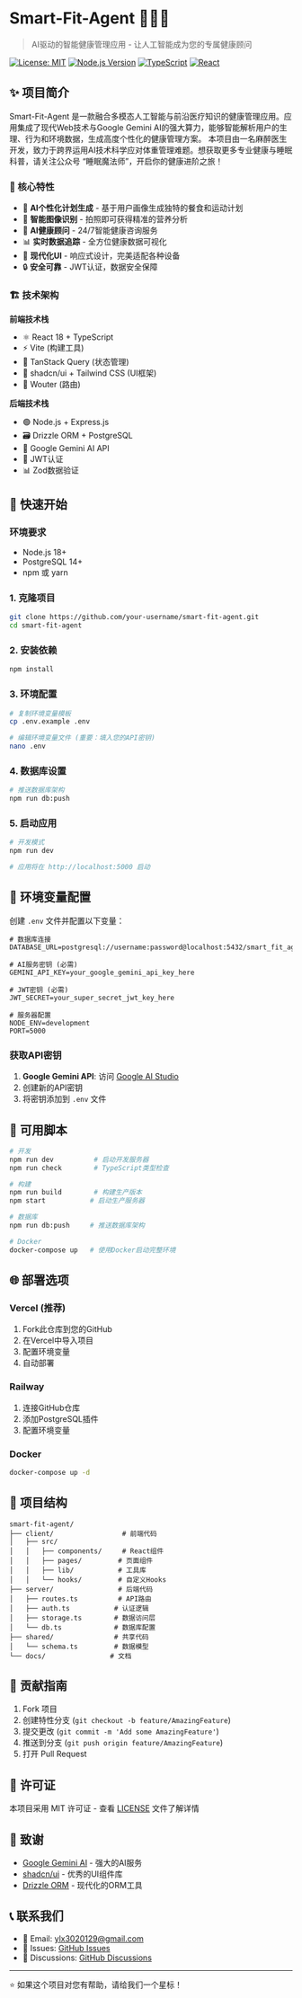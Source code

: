 # Smart-Fit-Agent 🏃‍♂️🤖

> AI驱动的智能健康管理应用 - 让人工智能成为您的专属健康顾问

[![License: MIT](https://img.shields.io/badge/License-MIT-yellow.svg)](https://opensource.org/licenses/MIT)
[![Node.js Version](https://img.shields.io/badge/node-%3E%3D18.0.0-brightgreen)](https://nodejs.org/)
[![TypeScript](https://img.shields.io/badge/TypeScript-007ACC?logo=typescript&logoColor=white)](https://www.typescriptlang.org/)
[![React](https://img.shields.io/badge/React-20232A?logo=react&logoColor=61DAFB)](https://reactjs.org/)

## ✨ 项目简介
Smart-Fit-Agent 是一款融合多模态人工智能与前沿医疗知识的健康管理应用。应用集成了现代Web技术与Google Gemini AI的强大算力，能够智能解析用户的生理、行为和环境数据，生成高度个性化的健康管理方案。
本项目由一名麻醉医生开发，致力于跨界运用AI技术科学应对体重管理难题。想获取更多专业健康与睡眠科普，请关注公众号 “睡眠魔法师”，开启你的健康进阶之旅！
### 🎯 核心特性

- 🧠 **AI个性化计划生成** - 基于用户画像生成独特的餐食和运动计划
- 📸 **智能图像识别** - 拍照即可获得精准的营养分析
- 💬 **AI健康顾问** - 24/7智能健康咨询服务
- 📊 **实时数据追踪** - 全方位健康数据可视化
- 🎨 **现代化UI** - 响应式设计，完美适配各种设备
- 🔒 **安全可靠** - JWT认证，数据安全保障

### 🏗️ 技术架构

**前端技术栈**
- ⚛️ React 18 + TypeScript
- ⚡ Vite (构建工具)
- 🔄 TanStack Query (状态管理)
- 🎨 shadcn/ui + Tailwind CSS (UI框架)
- 🧭 Wouter (路由)

**后端技术栈**
- 🟢 Node.js + Express.js
- 🗃️ Drizzle ORM + PostgreSQL
- 🤖 Google Gemini AI API
- 🔐 JWT认证
- 📊 Zod数据验证

## 🚀 快速开始

### 环境要求
- Node.js 18+
- PostgreSQL 14+
- npm 或 yarn

### 1. 克隆项目
```bash
git clone https://github.com/your-username/smart-fit-agent.git
cd smart-fit-agent
```

### 2. 安装依赖
```bash
npm install
```

### 3. 环境配置
```bash
# 复制环境变量模板
cp .env.example .env

# 编辑环境变量文件 (重要：填入您的API密钥)
nano .env
```

### 4. 数据库设置
```bash
# 推送数据库架构
npm run db:push
```

### 5. 启动应用
```bash
# 开发模式
npm run dev

# 应用将在 http://localhost:5000 启动
```

## 🔑 环境变量配置

创建 `.env` 文件并配置以下变量：

```env
# 数据库连接
DATABASE_URL=postgresql://username:password@localhost:5432/smart_fit_agent

# AI服务密钥 (必需)
GEMINI_API_KEY=your_google_gemini_api_key_here

# JWT密钥 (必需)
JWT_SECRET=your_super_secret_jwt_key_here

# 服务器配置
NODE_ENV=development
PORT=5000
```

### 获取API密钥
1. **Google Gemini API**: 访问 [Google AI Studio](https://makersuite.google.com/app/apikey)
2. 创建新的API密钥
3. 将密钥添加到 `.env` 文件

## 📜 可用脚本

```bash
# 开发
npm run dev          # 启动开发服务器
npm run check        # TypeScript类型检查

# 构建
npm run build        # 构建生产版本
npm start           # 启动生产服务器

# 数据库
npm run db:push     # 推送数据库架构

# Docker
docker-compose up   # 使用Docker启动完整环境
```

## 🌐 部署选项

### Vercel (推荐)
1. Fork此仓库到您的GitHub
2. 在Vercel中导入项目
3. 配置环境变量
4. 自动部署

### Railway
1. 连接GitHub仓库
2. 添加PostgreSQL插件
3. 配置环境变量

### Docker
```bash
docker-compose up -d
```

## 📁 项目结构

```
smart-fit-agent/
├── client/                 # 前端代码
│   ├── src/
│   │   ├── components/     # React组件
│   │   ├── pages/         # 页面组件
│   │   ├── lib/           # 工具库
│   │   └── hooks/         # 自定义Hooks
├── server/                # 后端代码
│   ├── routes.ts          # API路由
│   ├── auth.ts           # 认证逻辑
│   ├── storage.ts        # 数据访问层
│   └── db.ts             # 数据库配置
├── shared/               # 共享代码
│   └── schema.ts         # 数据模型
└── docs/                # 文档
```

## 🤝 贡献指南

1. Fork 项目
2. 创建特性分支 (`git checkout -b feature/AmazingFeature`)
3. 提交更改 (`git commit -m 'Add some AmazingFeature'`)
4. 推送到分支 (`git push origin feature/AmazingFeature`)
5. 打开 Pull Request

## 📄 许可证

本项目采用 MIT 许可证 - 查看 [LICENSE](LICENSE) 文件了解详情

## 🙏 致谢

- [Google Gemini AI](https://ai.google.dev/) - 强大的AI服务
- [shadcn/ui](https://ui.shadcn.com/) - 优秀的UI组件库
- [Drizzle ORM](https://orm.drizzle.team/) - 现代化的ORM工具

## 📞 联系我们

- 📧 Email: ylx3020129@gmail.com
- 🐛 Issues: [GitHub Issues](https://github.com/your-username/smart-fit-agent/issues)
- 💬 Discussions: [GitHub Discussions](https://github.com/your-username/smart-fit-agent/discussions)

---

⭐ 如果这个项目对您有帮助，请给我们一个星标！
